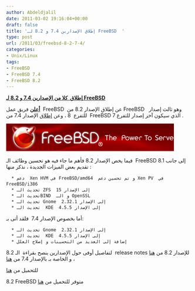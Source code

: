 ```yaml
---
author: Abdeldjalil
date: 2011-03-02 19:16:04+00:00
draft: false
title: 'إطلاق الإصدارين 7.4 و 8.2 لـ FreeBSD  '
type: post
url: /2011/03/freebsd-8-2-7-4/
categories:
- Unix/Linux
tags:
- FreeBSD
- FreeBSD 7.4
- FreeBSD 8.2
---
```


[**إطلاق  كلا من الإصدارين 7.4 و 8.2 لـ FreeBSD**
](https://www.it-scoop.com/2011/03/freebsd-8-2-7-4/)


**[أعلن](http://www.freebsd.org/releases/8.2R/announce.html)** فريق عمل  FreeBSD  عن إطلاق الإصدار 8.2 من FreeBSD   وهو ثالث إصدار  للتفرع  8 ، وعن [إطلاق](http://www.freebsd.org/releases/7.4R/announce.html) الإصدار 7.4 من FreeBSD الذي سيكون آخر إصدار للتفرع 7 .

[![](logo-red.png )
](https://www.it-scoop.com/2011/03/freebsd-8-2-7-4/)

فيما يخص الإصدار 8.2 فأهم ما جاء فيه هو تحسين وظائف الـ  FreeBSD 8.1 إلى جانب تقديم بعض الميزات الجديدة ، نذكر منها :



	  * دعم  Xen HVM في FreeBSD/amd64  و تم تحسين دعم Xen PV  في FreeBSD/i386
	  * تحديث الـ ZFS  إلى الإصدار 15
	  * تحديث الـBIND  و الـ OpenSSL
	  * تحديث الـ Gnome  إلى الإصدار 2.32.1
	  * تحديث الـ  KDE  إلى الإصدار 4.5.5

أما بخصوص الإصدار 7.4  فلقد أتى بـ:



	  * تحديث الـ Gnome  إلى الإصدار 2.32.1
	  * تحديث الـ  KDE  إلى الإصدار 4.5.5
	  * إضافة إلى العديد من التحسينات و إصلاح العلل



لتفاصيل أوفى حول الإصدارين ينصح بقراءة  الـ 8.2  release notes للإصدار 8.2 من [هنا](http://www.freebsd.org/releases/8.2R/relnotes.html) ، و الخاصة بـ بالإصدار 7.4 من [هنا](http://www.freebsd.org/releases/7.4R/relnotes.html)

للتحميل من [هنا](http://www.freebsd.org/where.html)

8.2 FreeBSD متوفر للتحميل من [هنا](http://www.freebsd.org/where.html)



